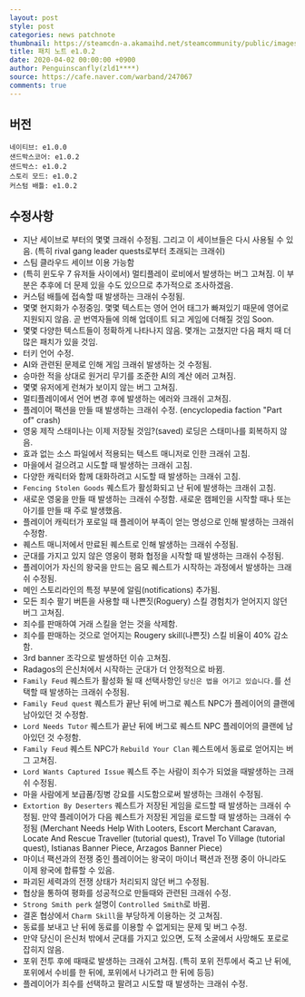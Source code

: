 ```yaml
---
layout: post
style: post
categories: news patchnote
thumbnail: https://steamcdn-a.akamaihd.net/steamcommunity/public/images/clans/26623866/04f57c8a5962aa6d08e14a8ab932a1e8f78694c0.png
title: 패치 노트 e1.0.2
date: 2020-04-02 00:00:00 +0900
author: Penguinscanfly(zld1****)
source: https://cafe.naver.com/warband/247067
comments: true
---
```


## 버전
    네이티브: e1.0.0
    샌드박스코어: e1.0.2
    샌드박스: e1.0.2
    스토리 모드: e1.0.2
    커스텀 배틀: e1.0.2
    
## 수정사항
- 지난 세이브로 부터의 몇몇 크래쉬 수정됨. 그리고 이 세이브들은 다시 사용될 수 있음. (특히 rival gang leader quests로부터 초래되는 크래쉬)
- 스팀 클라우드 세이브 이용 가능함
- (특히 윈도우 7 유저들 사이에서) 멀티플레이 로비에서 발생하는 버그 고쳐짐. 이 부분은 추후에 더 문제 있을 수도 있으므로 추가적으로 조사하겠음.
- 커스텀 배틀에 접속할 때 발생하는 크래쉬 수정됨.
- 몇몇 현지화가 수정중임. 몇몇 텍스트는 영어 언어 태그가 빠져있기 때문에 영어로 지원되지 않음. 곧 번역자들에 의해 업데이트 되고 게임에 더해질 것임 Soon.
- 몇몇 다양한 텍스트들이 정확하게 나타나지 않음. 몇개는 고쳤지만 다음 패치 때 더 많은 패치가 있을 것임.
- 터키 언어 수정.
- AI와 관련된 문제로 인해 게임 크래쉬 발생하는 것 수정됨.
- 승마한 적을 상대로 원거리 무기를 조준한 AI의 계산 에러 고쳐짐.
- 몇몇 유저에게 런쳐가 보이지 않는 버그 고쳐짐.
- 멀티플레이에서 언어 변경 후에 발생하는 에러와 크래쉬 고쳐짐.
- 플레이어 팩션을 만들 때 발생하는 크래쉬 수정. (encyclopedia faction "Part of" crash)
- 영웅 제작 스태미나는 이제 저장될 것임?(saved) 로딩은 스태미나를 회복하지 않음.
- 효과 없는 소스 파일에서 적용되는 텍스트 매니저로 인한 크래쉬 고침.
- 마을에서 걸으려고 시도할 때 발생하는 크래쉬 고침.
- 다양한 캐릭터와 함께 대화하려고 시도할 때 발생하는 크래쉬 고침.
- `Fencing Stolen Goods` 퀘스트가 활성화되고 난 뒤에 발생하는 크래쉬 고침.
- 새로운 영웅을 만들 때 발생하는 크래쉬 수정함. 새로운 캠페인을 시작할 때나 또는 아기를 만들 때 주로 발생했음.
- 플레이어 캐릭터가 포로일 때 플레이어 부족이 얻는 명성으로 인해 발생하는 크래쉬 수정함.
- 퀘스트 매니저에서 만료된 퀘스트로 인해 발생하는 크래쉬 수정됨.
- 군대를 가지고 있지 않은 영웅이 평화 협정을 시작할 때 발생하는 크래쉬 수정됨.
- 플레이어가 자신의 왕국을 만드는 음모 퀘스트가 시작하는 과정에서 발생하는 크래쉬 수정됨.
- 메인 스토리라인의 특정 부분에 알림(notifications) 추가됨.
- 모든 죄수 팔기 버튼을 사용할 때 나쁜짓(Roguery) 스킬 경험치가 얻어지지 않던 버그 고쳐짐.
- 죄수를 판매하여 거래 스킬을 얻는 것을 삭제함.
- 죄수를 판매하는 것으로 얻어지는 Rougery skill(나쁜짓) 스킬 비율이 40% 감소함.
- 3rd banner 조각으로 발생하던 이슈 고쳐짐.
- Radagos의 은신처에서 시작하는 군대가 더 안정적으로 바뀜.
- `Family Feud` 퀘스트가 활성화 될 때 선택사항인 `당신은 법을 어기고 있습니다.`를 선택할 때 발생하는 크래쉬 수정됨.
- `Family Feud quest` 퀘스트가 끝난 뒤에 버그로 퀘스트 NPC가 플레이어의 클랜에 남아있던 것 수정함.
- `Lord Needs Tutor` 퀘스트가 끝난 뒤에 버그로 퀘스트 NPC 플레이어의 클랜에 남아있던 것 수정함.
- `Family Feud` 퀘스트 NPC가 `Rebuild Your Clan` 퀘스트에서 동료로 얻어지는 버그 고쳐짐.
- `Lord Wants Captured Issue` 퀘스트 주는 사람이 죄수가 되었을 때발생하는 크래쉬 수정됨.
- 마을 사람에게 보급품/징병 강요를 시도함으로써 발생하는 크래쉬 수정됨.
- `Extortion By Deserters` 퀘스트가 저장된 게임을 로드할 때 발생하는 크래쉬 수정됨.
만약 플레이어가 다음 퀘스트가 저장된 게임을 로드할 때 발생하는 크래쉬 수정됨 (Merchant Needs Help With Looters, Escort Merchant Caravan, Locate And Rescue Traveller (tutorial quest), Travel To Village (tutorial quest), Istianas Banner Piece, Arzagos Banner Piece)
- 마이너 팩션과의 전쟁 중인 플레이어는 왕국이 마이너 팩션과 전쟁 중이 아니라도 이제 왕국에 합류할 수 있음.
- 파괴된 세력과의 전쟁 상태가 처리되지 않던 버그 수정됨.
- 협상을 통하여 평화를 성공적으로 만들때와 관련된 크래쉬 수정.
- `Strong Smith perk` 설명이 `Controlled Smith`로 바뀜.
- 결혼 협상에서 `Charm Skill`을 부당하게 이용하는 것 고쳐짐.
- 동료를 보내고 난 뒤에 동료를 이용할 수 없게되는 문제 및 버그 수정.
- 만약 당신이 은신처 밖에서 군대를 가지고 있으면, 도적 소굴에서 사망해도 포로로 잡히지 않음.
- 포위 전투 후에 때때로 발생하는 크래쉬 고쳐짐. (특히 포위 전투에서 죽고 난 뒤에, 포위에서 수비를 한 뒤에, 포위에서 나가려고 한 뒤에 등등)
- 플레이어가 죄수를 선택하고 팔려고 시도할 때 발생하는 크래쉬 수정.
